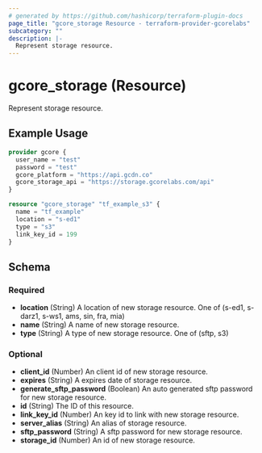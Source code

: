 ```yaml
---
# generated by https://github.com/hashicorp/terraform-plugin-docs
page_title: "gcore_storage Resource - terraform-provider-gcorelabs"
subcategory: ""
description: |-
  Represent storage resource.
---
```


# gcore_storage (Resource)

Represent storage resource.

## Example Usage

```terraform
provider gcore {
  user_name = "test"
  password = "test"
  gcore_platform = "https://api.gcdn.co"
  gcore_storage_api = "https://storage.gcorelabs.com/api"
}

resource "gcore_storage" "tf_example_s3" {
  name = "tf_example"
  location = "s-ed1"
  type = "s3"
  link_key_id = 199
}
```

<!-- schema generated by tfplugindocs -->
## Schema

### Required

- **location** (String) A location of new storage resource. One of (s-ed1, s-darz1, s-ws1, ams, sin, fra, mia)
- **name** (String) A name of new storage resource.
- **type** (String) A type of new storage resource. One of (sftp, s3)

### Optional

- **client_id** (Number) An client id of new storage resource.
- **expires** (String) A expires date of storage resource.
- **generate_sftp_password** (Boolean) An auto generated sftp password for new storage resource.
- **id** (String) The ID of this resource.
- **link_key_id** (Number) An key id to link with new storage resource.
- **server_alias** (String) An alias of storage resource.
- **sftp_password** (String) A sftp password for new storage resource.
- **storage_id** (Number) An id of new storage resource.


